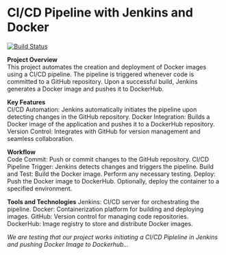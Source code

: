 # CI/CD Pipeline with Jenkins and Docker

[![Build Status](http://98.84.103.138:8080/buildStatus/icon?job=connectJenkinsToGithub)](http://98.84.103.138:8080/job/connectJenkinsToGithub/)

**Project Overview**  
This project automates the creation and deployment of Docker images using a CI/CD pipeline. The pipeline is triggered whenever code is committed to a GitHub repository. Upon a successful build, Jenkins generates a Docker image and pushes it to DockerHub.

**Key Features**  
CI/CD Automation:  Jenkins automatically initiates the pipeline upon detecting changes in the GitHub repository.
Docker Integration: Builds a Docker image of the application and pushes it to a DockerHub repository.
Version Control:  Integrates with GitHub for version management and seamless collaboration.

**Workflow**  
Code Commit: Push or commit changes to the GitHub repository.
CI/CD Pipeline Trigger: Jenkins detects changes and triggers the pipeline.
Build and Test:
Build the Docker image.
Perform any necessary testing.
Deploy:
Push the Docker image to DockerHub.
Optionally, deploy the container to a specified environment.

**Tools and Technologies**
Jenkins: CI/CD server for orchestrating the pipeline.
Docker: Containerization platform for building and deploying images.
GitHub: Version control for managing code repositories.
DockerHub: Image registry to store and distribute Docker images.

_We are testing that our project works initiating a CI/CD Pipleline in Jenkins and pushing Docker Image to Dockerhub..._
